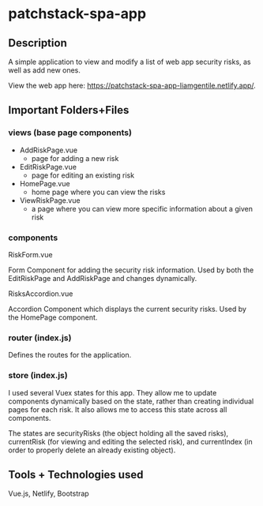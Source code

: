 # patchstack-spa-app

## Description

A simple application to view and modify a list of web app security risks, as well as add new ones.

View the web app here: https://patchstack-spa-app-liamgentile.netlify.app/.

## Important Folders+Files

### views (base page components)

- AddRiskPage.vue
  - page for adding a new risk
- EditRiskPage.vue
  - page for editing an existing risk
- HomePage.vue
  - home page where you can view the risks
- ViewRiskPage.vue 
  - a page where you can view more specific information about a given risk
  
 ### components
 
RiskForm.vue
 
Form Component for adding the security risk information. Used by both the EditRiskPage and AddRiskPage and changes dynamically.

RisksAccordion.vue 

Accordion Component which displays the current security risks. Used by the HomePage component.

### router (index.js)

Defines the routes for the application.

### store (index.js)
I used several Vuex states for this app. They allow me to update components dynamically based on the state, rather than creating individual pages for each risk. It also allows me to access this state across all components.

The states are securityRisks (the object holding all the saved risks), currentRisk (for viewing and editing the selected risk), and currentIndex (in order to properly delete an already existing object).

## Tools + Technologies used

Vue.js, Netlify, Bootstrap


  


